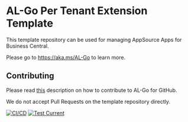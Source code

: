 # AL-Go Per Tenant Extension Template
This template repository can be used for managing AppSource Apps for Business Central.

Please go to https://aka.ms/AL-Go to learn more.

## Contributing

Please read [this](https://github.com/microsoft/AL-Go/blob/main/Scenarios/Contribute.md) description on how to contribute to AL-Go for GitHub.

We do not accept Pull Requests on the template repository directly.

[![ CI/CD](https://github.com/SPLTBC/BCTrialApp/actions/workflows/CICD.yaml/badge.svg?branch=main&event=push)](https://github.com/SPLTBC/BCTrialApp/actions/workflows/CICD.yaml)
[![ Test Current](https://github.com/SPLTBC/BCTrialApp/actions/workflows/Current.yaml/badge.svg?branch=main&event=workflow_dispatch)](https://github.com/SPLTBC/BCTrialApp/actions/workflows/Current.yaml)
